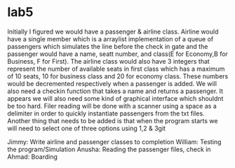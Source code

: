 # lab5
Initially I figured we would have a passenger & airline class. Airline would have a single member which is a arraylist implementation of a queue of passengers which simulates the line before the check in gate and the passenger would have a name, seatt number, and class(E for Economy,B for Business, F for First). The airline class would also have  3 integers that represent the number of available seats in first class which has a maximum of 10 seats, 10 for business class and 20 for economy class. These numbers would be decremented respectively when a passenger is added. We will also need a checkin function that takes a name and returns a passenger. It appears we will also need some kind of graphical interface which shouldnt be too hard. Filer reading will be done with a scanner using a space as a delimiter in order to quickly instantiate passengers from the txt files. Another thing that needs to be added is that when the program starts we will need to select one of three options using 1,2 & 3git

Jimmy:
Write airline and passenger classes to completion
William:
Testing the program/Simulation
Anusha:
Reading the passenger files, check in
Ahmad:
Boarding
